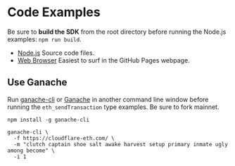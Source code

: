 # Code Examples

Be sure to **build the SDK** from the root directory before running the Node.js examples: `npm run build`.

- [Node.js](https://github.com/SwipeWallet/venus-js/tree/master/examples/nodejs) Source code files.
- [Web Browser](https://github.com/SwipeWallet/venus-js/examples/web/) Easiest to surf in the GitHub Pages webpage.

## Use Ganache
Run [ganache-cli](https://www.npmjs.com/package/ganache-cli) or [Ganache](https://www.trufflesuite.com/ganache) in another command line window before running the `eth_sendTransaction` type examples. Be sure to fork mainnet.

```
npm install -g ganache-cli

ganache-cli \
  -f https://cloudflare-eth.com/ \
  -m "clutch captain shoe salt awake harvest setup primary inmate ugly among become" \
  -i 1
```